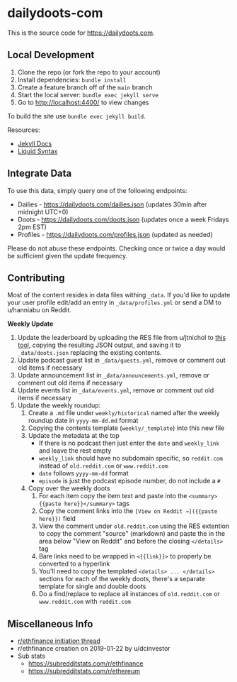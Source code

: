 # dailydoots-com

This is the source code for <https://dailydoots.com>.

## Local Development

1. Clone the repo (or fork the repo to your account)
1. Install dependencies: `bundle install`
1. Create a feature branch off of the `main` branch
1. Start the local server: `bundle exec jekyll serve`
1. Go to <http://localhost:4400/> to view changes

To build the site use `bundle exec jekyll build`.

Resources:

- [Jekyll Docs](https://jekyllrb.com/docs/)
- [Liquid Syntax](https://shopify.github.io/liquid/basics/introduction/)



## Integrate Data

To use this data, simply query one of the following endpoints:

- Dailies - https://dailydoots.com/dailies.json (updates 30min after midnight UTC+0)
- Doots - https://dailydoots.com/doots.json (updates once a week Fridays 2pm EST)
- Profiles - https://dailydoots.com/profiles.json (updated as needed)

Please do not abuse these endpoints. Checking once or twice a day would be sufficient given the update frequency.



## Contributing

Most of the content resides in data files withing `_data`. If you'd like to update your user profile edit/add an entry in `_data/profiles.yml` or send a DM to u/hanniabu on Reddit.


**Weekly Update**

1. Update the leaderboard by uploading the RES file from u/jtnichol to [this tool](https://dailydoots.com/tools/), copying the resulting JSON output, and saving it to `_data/doots.json` replacing the existing contents.
1. Update podcast guest list in `_data/guests.yml`, remove or comment out old items if necessary
1. Update announcement list in `_data/announcements.yml`, remove or comment out old items if necessary
1. Update events list in `_data/events.yml`, remove or comment out old items if necessary
1. Update the weekly roundup:
    1. Create a `.md` file under `weekly/historical` named after the weekly roundup date in `yyyy-mm-dd.md` format
    1. Copying the contents template (`weekly/_template`) into this new file
    1. Update the metadata at the top
        - If there is no podcast then just enter the `date` and `weekly_link` and leave the rest empty
        - `weekly_link` should have no subdomain specific, so `reddit.com` instead of `old.reddit.com` or `www.reddit.com`
        - `date` follows `yyyy-mm-dd` format
        - `episode` is just the podcast episode number, do not include a `#`
    1. Copy over the weekly doots
        1. For each item copy the item text and paste into the `<summary>{{paste here}}</summary>` tags
        1. Copy the comment links into the `[View on Reddit →]({{paste here}})` field
        1. View the comment under `old.reddit.com` using the RES extention to copy the comment "source" (markdown) and paste the in the area below "View on Reddit" and before the closing `</details>` tag
        1. Bare links need to be wrapped in `<{{link}}>` to properly be converted to a hyperlink
        1. You'll need to copy the templated `<details> ... </details>` sections for each of the weekly doots, there's a separate template for single and double doots
        1. Do a find/replace to replace all instances of `old.reddit.com` or `www.reddit.com` with `reddit.com`



## Miscellaneous Info

- [r/ethfinance initiation thread](https://reddit.com/r/ethtrader/comments/cs84ar/6_of_10_moderators_are_leaving_ethtrader_a/)
- r/ethfinance creation on 2019-01-22 by u/dcinvestor
- Sub stats
    - https://subredditstats.com/r/ethfinance
    - https://subredditstats.com/r/ethereum

